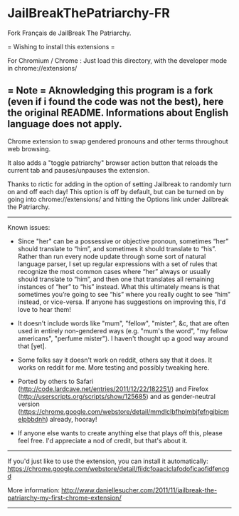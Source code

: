 # JailBreakThePatriarchy-FR
Fork Français de JailBreak The Patriarchy.

= Wishing to install this extensions =

For Chromium / Chrome :
Just load this directory, with the developer mode in chrome://extensions/   

= Note =
Aknowledging this program is a fork (even if i found the code was not the best), here the original README.
Informations about English language does not apply.
--------------------------------------------------------------------------------------------------------------
Chrome extension to swap gendered pronouns and other terms throughout web browsing.

It also adds a "toggle patriarchy" browser action button that reloads the current tab and pauses/unpauses the extension.

Thanks to rictic for adding in the option of setting Jailbreak to randomly turn on and off each day! This option is off by default, but can be turned on by going into chrome://extensions/ and hitting the Options link under Jailbreak the Patriarchy.

***

Known issues:

- Since "her" can be a possessive or objective pronoun, sometimes “her” should translate to “him”, and sometimes it should translate to “his”. Rather than run every node update through some sort of natural language parser, I set up regular expressions with a set of rules that recognize the most common cases where “her” always or usually should translate to “him”, and then one that translates all remaining instances of “her” to “his” instead. What this ultimately means is that sometimes you’re going to see “his” where you really ought to see “him” instead, or vice-versa. If anyone has suggestions on improving this, I'd love to hear them!

- It doesn't include words like "mum", "fellow", "mister", &c, that are often used in entirely non-gendered ways (e.g. "mum's the word", "my fellow americans", "perfume mister"). I haven't thought up a good way around that [yet].

- Some folks say it doesn't work on reddit, others say that it does. It works on reddit for me. More testing and possibly tweaking here.

- Ported by others to Safari (http://code.lardcave.net/entries/2011/12/22/182251/) and Firefox (http://userscripts.org/scripts/show/125685) and as gender-neutral version (https://chrome.google.com/webstore/detail/mmdlclbfhplmbjfefngjbicmelpbbdnh) already, hooray!

- If anyone else wants to create anything else that plays off this, please feel free. I'd appreciate a nod of credit, but that's about it.

***

If you'd just like to use the extension, you can install it automatically:
https://chrome.google.com/webstore/detail/fiidcfoaaciclafodoficaofidfencgd

More information:
http://www.daniellesucher.com/2011/11/jailbreak-the-patriarchy-my-first-chrome-extension/

-------------------------------------------------------------------------------------------------------------------------

